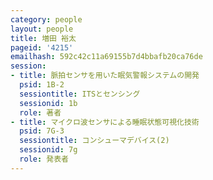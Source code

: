 ```yaml
---
category: people
layout: people
title: 増田 裕太
pageid: '4215'
emailhash: 592c42c11a69155b7d4bbafb20ca76de
session:
- title: 脈拍センサを用いた眠気警報システムの開発
  psid: 1B-2
  sessiontitle: ITSとセンシング
  sessionid: 1b
  role: 著者
- title: マイクロ波センサによる睡眠状態可視化技術
  psid: 7G-3
  sessiontitle: コンシューマデバイス(2)
  sessionid: 7g
  role: 発表者
---
```

